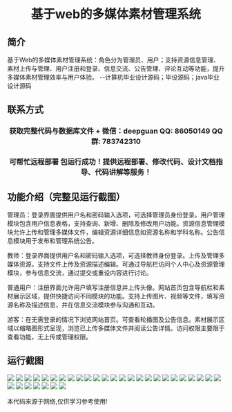 <p><h1 align="center">基于web的多媒体素材管理系统</h1></p>

## 简介
基于Web的多媒体素材管理系统：角色分为管理员、用户；支持资源信息管理、素材上传与管理、用户注册和登录、信息交流、公告管理、评论互动等功能，提升多媒体素材管理效率与用户体验。    --计算机毕业设计源码；毕设源码；java毕业设计源码


## 联系方式
<p><h3 align="center">获取完整代码与数据库文件 + 微信：deepguan QQ: 86050149 QQ群: 783742310</h3></p>
<p><h3 align="center">可帮忙远程部署 包运行成功！提供远程部署、修改代码、设计文档指导、代码讲解等服务！</h3></p>

## 功能介绍（完整见运行截图）
管理员：登录界面提供用户名和密码输入选项，可选择管理员身份登录。用户管理模块包含用户信息表格，支持查询、新增、删除及修改用户功能。资源信息管理模块允许上传和管理多媒体文件，编辑资源详细信息如资源名称和学科名称。公告信息模块用于发布和管理系统公告。

教师：登录界面提供用户名和密码输入选项，可选择教师身份登录。上传及管理多媒体资源，支持文件上传及资源描述编辑。可通过导航栏访问个人中心及资源管理模块，参与信息交流，通过提交或重设内容进行讨论。

普通用户：注册界面允许用户填写注册信息并上传头像。网站首页包含导航栏和素材展示区域，提供快捷访问不同模块的功能。支持上传图片、视频等文件，填写资源名称及描述信息，并在信息交流模块参与沟通和互动。

游客：在无需登录的情况下浏览网站首页。可查看轮播图及公告信息。素材展示区域以缩略图形式呈现，浏览已上传多媒体文件并阅读公告详情。访问权限主要限于查看功能，无上传或管理权限。


## 运行截图
![](img/001.jpg)
![](img/002.jpg)
![](img/003.jpg)
![](img/004.jpg)
![](img/005.jpg)
![](img/006.jpg)
![](img/007.jpg)
![](img/008.jpg)
![](img/009.jpg)
![](img/010.jpg)
![](img/011.jpg)
![](img/012.jpg)
![](img/013.jpg)
![](img/014.jpg)
![](img/015.jpg)
![](img/016.jpg)
![](img/017.jpg)
![](img/018.jpg)
![](img/019.jpg)
![](img/020.jpg)
![](img/021.jpg)
![](img/022.jpg)
![](img/023.jpg)
![](img/024.jpg)
![](img/025.jpg)
![](img/026.jpg)
![](img/027.jpg)
![](img/028.jpg)
![](img/029.jpg)
![](img/030.jpg)
![](img/031.jpg)
![](img/032.jpg)

<p>本代码来源于网络,仅供学习参考使用!</p>
